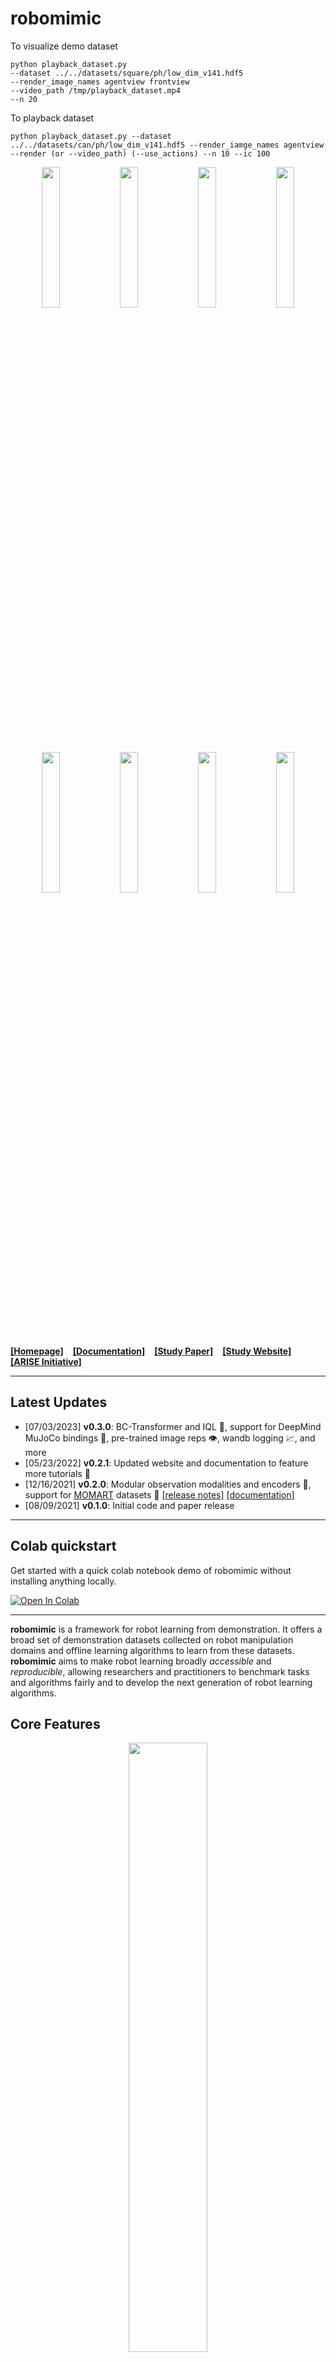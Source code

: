 # robomimic

To visualize demo dataset
```
python playback_dataset.py 
--dataset ../../datasets/square/ph/low_dim_v141.hdf5 
--render_image_names agentview frontview 
--video_path /tmp/playback_dataset.mp4 
--n 20
```

To playback dataset
```
python playback_dataset.py --dataset ../../datasets/can/ph/low_dim_v141.hdf5 --render_iamge_names agentview --render (or --video_path) (--use_actions) --n 10 --ic 100
```

<p align="center">
  <img width="24.0%" src="docs/images/task_lift.gif">
  <img width="24.0%" src="docs/images/task_can.gif">
  <img width="24.0%" src="docs/images/task_tool_hang.gif">
  <img width="24.0%" src="docs/images/task_square.gif">
  <img width="24.0%" src="docs/images/task_lift_real.gif">
  <img width="24.0%" src="docs/images/task_can_real.gif">
  <img width="24.0%" src="docs/images/task_tool_hang_real.gif">
  <img width="24.0%" src="docs/images/task_transport.gif">
 </p>

[**[Homepage]**](https://robomimic.github.io/) &ensp; [**[Documentation]**](https://robomimic.github.io/docs/introduction/overview.html) &ensp; [**[Study Paper]**](https://arxiv.org/abs/2108.03298) &ensp; [**[Study Website]**](https://robomimic.github.io/study/) &ensp; [**[ARISE Initiative]**](https://github.com/ARISE-Initiative)

-------
## Latest Updates
- [07/03/2023] **v0.3.0**: BC-Transformer and IQL :brain:, support for DeepMind MuJoCo bindings :robot:, pre-trained image reps :eye:, wandb logging :chart_with_upwards_trend:, and more
- [05/23/2022] **v0.2.1**: Updated website and documentation to feature more tutorials :notebook_with_decorative_cover:
- [12/16/2021] **v0.2.0**: Modular observation modalities and encoders :wrench:, support for [MOMART](https://sites.google.com/view/il-for-mm/home) datasets :open_file_folder: [[release notes]](https://github.com/ARISE-Initiative/robomimic/releases/tag/v0.2.0) [[documentation]](https://robomimic.github.io/docs/v0.2/introduction/overview.html)
- [08/09/2021] **v0.1.0**: Initial code and paper release

-------

## Colab quickstart
Get started with a quick colab notebook demo of robomimic without installing anything locally.

[![Open In Colab](https://colab.research.google.com/assets/colab-badge.svg)](https://colab.research.google.com/drive/1b62r_km9pP40fKF0cBdpdTO2P_2eIbC6?usp=sharing)


-------

**robomimic** is a framework for robot learning from demonstration.
It offers a broad set of demonstration datasets collected on robot manipulation domains and offline learning algorithms to learn from these datasets.
**robomimic** aims to make robot learning broadly *accessible* and *reproducible*, allowing researchers and practitioners to benchmark tasks and algorithms fairly and to develop the next generation of robot learning algorithms.

## Core Features

<p align="center">
  <img width="50.0%" src="docs/images/core_features.png">
 </p>

<!-- **Standardized Datasets**
- Simulated and real-world tasks
- Multiple environments and robots
- Diverse human-collected and machine-generated datasets

**Suite of Learning Algorithms**
- Imitation Learning algorithms (BC, BC-RNN, HBC)
- Offline RL algorithms (BCQ, CQL, IRIS, TD3-BC)

**Modular Design**
- Low-dim + Visuomotor policies
- Diverse network architectures
- Support for external datasets

**Flexible Workflow**
- Hyperparameter sweep tools
- Dataset visualization tools
- Generating new datasets -->


## Reproducing benchmarks

The robomimic framework also makes reproducing the results from different benchmarks and datasets easy. See the [datasets page](https://robomimic.github.io/docs/datasets/overview.html) for more information on downloading datasets and reproducing experiments.

## Troubleshooting

Please see the [troubleshooting](https://robomimic.github.io/docs/miscellaneous/troubleshooting.html) section for common fixes, or [submit an issue](https://github.com/ARISE-Initiative/robomimic/issues) on our github page.

## Contributing to robomimic
This project is part of the broader [Advancing Robot Intelligence through Simulated Environments (ARISE) Initiative](https://github.com/ARISE-Initiative), with the aim of lowering the barriers of entry for cutting-edge research at the intersection of AI and Robotics.
The project originally began development in late 2018 by researchers in the [Stanford Vision and Learning Lab](http://svl.stanford.edu/) (SVL).
Now it is actively maintained and used for robotics research projects across multiple labs.
We welcome community contributions to this project.
For details please check our [contributing guidelines](https://robomimic.github.io/docs/miscellaneous/contributing.html).

## Citation

Please cite [this paper](https://arxiv.org/abs/2108.03298) if you use this framework in your work:

```bibtex
@inproceedings{robomimic2021,
  title={What Matters in Learning from Offline Human Demonstrations for Robot Manipulation},
  author={Ajay Mandlekar and Danfei Xu and Josiah Wong and Soroush Nasiriany and Chen Wang and Rohun Kulkarni and Li Fei-Fei and Silvio Savarese and Yuke Zhu and Roberto Mart\'{i}n-Mart\'{i}n},
  booktitle={Conference on Robot Learning (CoRL)},
  year={2021}
}
```

